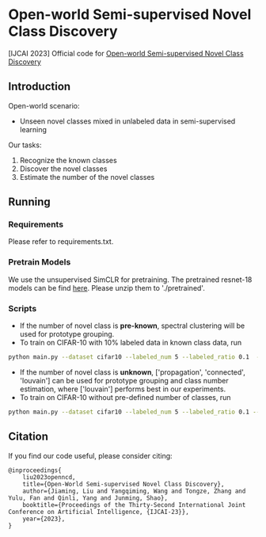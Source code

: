 # Open-world Semi-supervised Novel Class Discovery
[IJCAI 2023] Official code for [Open-world Semi-supervised Novel Class Discovery](https://arxiv.org/abs/2305.13095)

## Introduction

Open-world scenario: 

- Unseen novel classes mixed in unlabeled data in semi-supervised learning

Our tasks:

1. Recognize the known classes
2. Discover the novel classes
3. Estimate the number of the novel classes



## Running

### Requirements

Please refer to requirements.txt.

### Pretrain Models

We use the unsupervised SimCLR for pretraining. The pretrained resnet-18 models can be find [here](https://drive.google.com/drive/folders/1brOsw-09BKJLu0W6aTDsjYtYNDDFDnct?usp=share_link). Please unzip them to './pretrained'.



### Scripts

- If the number of novel class is **pre-known**, spectral clustering will be used for prototype grouping. 
- To train on CIFAR-10 with 10\% labeled data in known class data, run
```bash
python main.py --dataset cifar10 --labeled_num 5 --labeled_ratio 0.1  --save_log
```


- If the number of novel class is **unknown**, ['propagation', 'connected', 'louvain'] can be used for prototype grouping and class number estimation, where ['louvain'] performs best in our experiments. 
- To train on CIFAR-10 without pre-defined number of classes, run
```bash
python main.py --dataset cifar10 --labeled_num 5 --labeled_ratio 0.1 --group_method louvain  --unknown_n_cls --save_log
```


## Citation

If you find our code useful, please consider citing:

```
@inproceedings{
    liu2023openncd,
    title={Open-World Semi-supervised Novel Class Discovery},
    author={Jiaming, Liu and Yangqiming, Wang and Tongze, Zhang and Yulu, Fan and Qinli, Yang and Junming, Shao},
    booktitle={Proceedings of the Thirty-Second International Joint Conference on Artificial Intelligence, {IJCAI-23}},
    year={2023},
}

